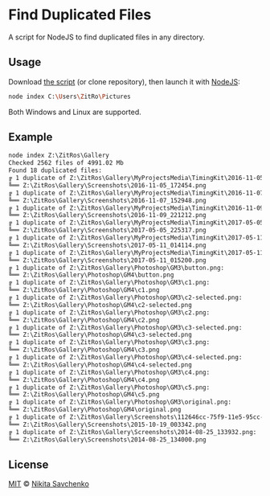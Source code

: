 # Find Duplicated Files

A script for NodeJS to find duplicated files in any directory.

Usage
-----

Download [the script](https://raw.githubusercontent.com/ZitRos/utils-find-duplicates/master/index.js)
(or clone repository), then launch it with [NodeJS](https://nodejs.org):

```bash
node index C:\Users\ZitRo\Pictures
```

Both Windows and Linux are supported.

Example
-------

```txt
node index Z:\ZitRos\Gallery
Checked 2562 files of 4991.02 Mb
Found 18 duplicated files:
╔ 1 duplicate of Z:\ZitRos\Gallery\MyProjectsMedia\TimingKit\2016-11-05_172454 - Last 6 months report.png:
╚══ Z:\ZitRos\Gallery\Screenshots\2016-11-05_172454.png
╔ 1 duplicate of Z:\ZitRos\Gallery\MyProjectsMedia\TimingKit\2016-11-07_152948.png:
╚══ Z:\ZitRos\Gallery\Screenshots\2016-11-07_152948.png
╔ 1 duplicate of Z:\ZitRos\Gallery\MyProjectsMedia\TimingKit\2016-11-09_221212.png:
╚══ Z:\ZitRos\Gallery\Screenshots\2016-11-09_221212.png
╔ 1 duplicate of Z:\ZitRos\Gallery\MyProjectsMedia\TimingKit\2017-05-05_225317.png:
╚══ Z:\ZitRos\Gallery\Screenshots\2017-05-05_225317.png
╔ 1 duplicate of Z:\ZitRos\Gallery\MyProjectsMedia\TimingKit\2017-05-11_014114.png:
╚══ Z:\ZitRos\Gallery\Screenshots\2017-05-11_014114.png
╔ 1 duplicate of Z:\ZitRos\Gallery\MyProjectsMedia\TimingKit\2017-05-11_015200-linked-2017-05-11_014114.png:
╚══ Z:\ZitRos\Gallery\Screenshots\2017-05-11_015200.png
╔ 1 duplicate of Z:\ZitRos\Gallery\Photoshop\GM3\button.png:
╚══ Z:\ZitRos\Gallery\Photoshop\GM4\button.png
╔ 1 duplicate of Z:\ZitRos\Gallery\Photoshop\GM3\c1.png:
╚══ Z:\ZitRos\Gallery\Photoshop\GM4\c1.png
╔ 1 duplicate of Z:\ZitRos\Gallery\Photoshop\GM3\c2-selected.png:
╚══ Z:\ZitRos\Gallery\Photoshop\GM4\c2-selected.png
╔ 1 duplicate of Z:\ZitRos\Gallery\Photoshop\GM3\c2.png:
╚══ Z:\ZitRos\Gallery\Photoshop\GM4\c2.png
╔ 1 duplicate of Z:\ZitRos\Gallery\Photoshop\GM3\c3-selected.png:
╚══ Z:\ZitRos\Gallery\Photoshop\GM4\c3-selected.png
╔ 1 duplicate of Z:\ZitRos\Gallery\Photoshop\GM3\c3.png:
╚══ Z:\ZitRos\Gallery\Photoshop\GM4\c3.png
╔ 1 duplicate of Z:\ZitRos\Gallery\Photoshop\GM3\c4-selected.png:
╚══ Z:\ZitRos\Gallery\Photoshop\GM4\c4-selected.png
╔ 1 duplicate of Z:\ZitRos\Gallery\Photoshop\GM3\c4.png:
╚══ Z:\ZitRos\Gallery\Photoshop\GM4\c4.png
╔ 1 duplicate of Z:\ZitRos\Gallery\Photoshop\GM3\c5.png:
╚══ Z:\ZitRos\Gallery\Photoshop\GM4\c5.png
╔ 1 duplicate of Z:\ZitRos\Gallery\Photoshop\GM3\original.png:
╚══ Z:\ZitRos\Gallery\Photoshop\GM4\original.png
╔ 1 duplicate of Z:\ZitRos\Gallery\Screenshots\112646cc-75f9-11e5-95cc-3db82abf1706.png:
╚══ Z:\ZitRos\Gallery\Screenshots\2015-10-19_003342.png
╔ 1 duplicate of Z:\ZitRos\Gallery\Screenshots\2014-08-25_133932.png:
╚══ Z:\ZitRos\Gallery\Screenshots\2014-08-25_134000.png
```

License
-------

[MIT](license) © [Nikita Savchenko](https://nikita.tk)